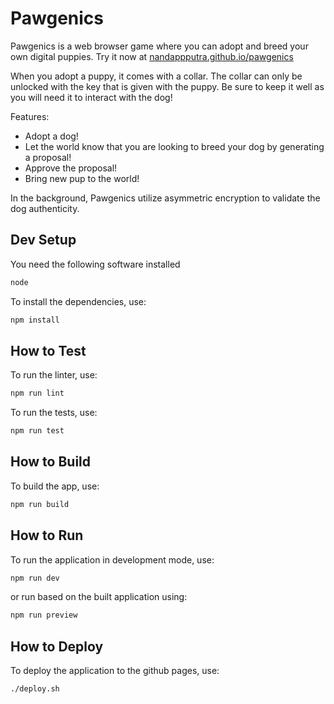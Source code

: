 # Pawgenics

Pawgenics is a web browser game where you can adopt and breed your own digital puppies. Try it now at [nandappputra.github.io/pawgenics](https://nandappputra.github.io/pawgenics/)

When you adopt a puppy, it comes with a collar. The collar can only be unlocked with the key that is given with the puppy. Be sure to keep it well as you will need it to interact with the dog!

Features:

- Adopt a dog!
- Let the world know that you are looking to breed your dog by generating a proposal!
- Approve the proposal!
- Bring new pup to the world!

In the background, Pawgenics utilize asymmetric encryption to validate the dog authenticity.

## Dev Setup

You need the following software installed

```bash
node
```

To install the dependencies, use:

```bash
npm install
```

## How to Test

To run the linter, use:

```bash
npm run lint
```

To run the tests, use:

```bash
npm run test
```

## How to Build

To build the app, use:

```bash
npm run build
```

## How to Run

To run the application in development mode, use:

```bash
npm run dev
```

or run based on the built application using:

```bash
npm run preview
```

## How to Deploy

To deploy the application to the github pages, use:

```bash
./deploy.sh
```
